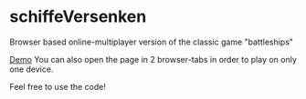 # schiffeVersenken
Browser based online-multiplayer version of the classic game "battleships"

[Demo](http://benzingjohannes.site90.net/ship/)
You can also open the page in 2 browser-tabs in order to play on only one device.

Feel free to use the code!

